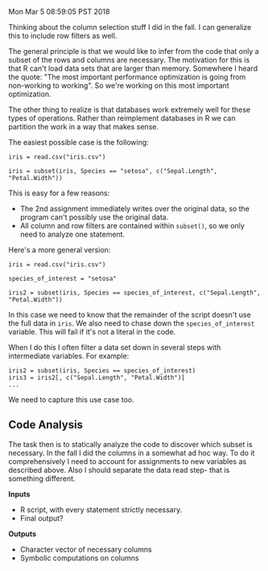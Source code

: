 Mon Mar  5 08:59:05 PST 2018

Thinking about the column selection stuff I did in the fall. I can generalize
this to include row filters as well.

The general principle is that we would like to infer from the code that
only a subset of the rows and columns are necessary. 
The motivation for this is that R can't load data sets that are larger than
memory. Somewhere I heard the quote: "The most important performance
optimization is going from non-working to working". So we're working on
this most important optimization.

The other thing to realize is that databases work extremely well for these
types of operations. Rather than reimplement databases in R we can
partition the work in a way that makes sense.

The easiest possible case is the following:

```{R}
iris = read.csv("iris.csv")

iris = subset(iris, Species == "setosa", c("Sepal.Length", "Petal.Width"))
```

This is easy for a few reasons:

- The 2nd assignment immediately writes over the original data, so the
  program can't possibly use the original data.
- All column and row filters are contained within `subset()`, so we only
  need to analyze one statement.

Here's a more general version:

```{R}
iris = read.csv("iris.csv")

species_of_interest = "setosa"

iris2 = subset(iris, Species == species_of_interest, c("Sepal.Length", "Petal.Width"))
```

In this case we need to know that the remainder of the script doesn't use
the full data in `iris`. We also need to chase down the
`species_of_interest` variable. This will fail if it's not a literal in the
code.

When I do this I often filter a data set down in several steps with
intermediate variables. For example:

```{R}
iris2 = subset(iris, Species == species_of_interest)
iris3 = iris2[, c("Sepal.Length", "Petal.Width")]
...
```

We need to capture this use case too.

## Code Analysis

The task then is to statically analyze the code to discover which subset is
necessary. In the fall I did the columns in a somewhat ad hoc way. To do it
comprehensively I need to account for assignments to new variables as
described above. Also I should separate the data read step- that is
something different.

__Inputs__

- R script, with every statement strictly necessary.
- Final output?

__Outputs__

- Character vector of necessary columns
- Symbolic computations on columns
